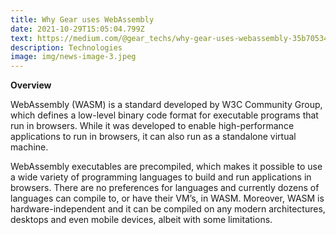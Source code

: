 ```yaml
---
title: Why Gear uses WebAssembly
date: 2021-10-29T15:05:04.799Z
text: https://medium.com/@gear_techs/why-gear-uses-webassembly-35b705341241
description: Technologies
image: img/news-image-3.jpeg
---
```

**Overview**

WebAssembly (WASM) is a standard developed by W3C Community Group, which defines a low-level binary code format for executable programs that run in browsers. While it was developed to enable high-performance applications to run in browsers, it can also run as a standalone virtual machine.

WebAssembly executables are precompiled, which makes it possible to use a wide variety of programming languages to build and run applications in browsers. There are no preferences for languages and currently dozens of languages can compile to, or have their VM’s, in WASM. Moreover, WASM is hardware-independent and it can be compiled on any modern architectures, desktops and even mobile devices, albeit with some limitations.